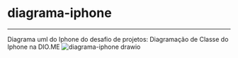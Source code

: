 # diagrama-iphone
---
Diagrama uml do Iphone do desafio de projetos: Diagramação de Classe do Iphone na DIO.ME
![diagrama-iphone drawio](https://github.com/LucasCarvalhoo/diagrama-iphone/assets/75045788/dc188561-7db0-4636-bcfb-59ad05d1aa3c)



